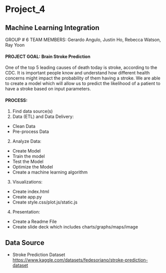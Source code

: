 # Project_4
## Machine Learning Integration

GROUP # 6 TEAM MEMBERS: Gerardo Angulo, Justin Ho, Rebecca Watson, Ray Yoon
 
#### PROJECT GOAL: Brain Stroke Prediction
One of the top 5  leading causes of death today is stroke, according to the CDC. It is important people know and understand how different health concerns might impact the probability of them having a stroke. We are able to create a model which will allow us to predict the likelihood of  a patient to have a stroke based on input parameters.

#### PROCESS:
1.  Find data source(s)
2.  Data (ETL) and Data Delivery:
* Clean Data
* Pre-process Data
2.	Analyze Data:
* Create Model
* Train the model
* Test the Model
* Optimize the Model
* Create a machine learning algorithm
3.  Visualizations:
* Create index.html
* Create app.py
* Create style.css/plot.js/static.js
4.  Presentation:
* Create a Readme File
* Create slide deck which includes charts/graphs/maps/image

## Data Source
 * Stroke Prediction Dataset
https://www.kaggle.com/datasets/fedesoriano/stroke-prediction-dataset
